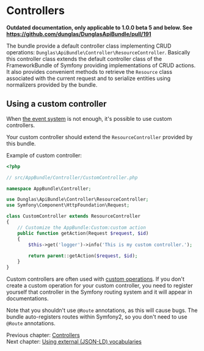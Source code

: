 # Controllers

**Outdated documentation, only applicable to 1.0.0 beta 5 and below. See https://github.com/dunglas/DunglasApiBundle/pull/191**

The bundle provide a default controller class implementing CRUD operations: `Dunglas\ApiBundle\Controller\ResourceController`.
Basically this controller class extends the default controller class of the FrameworkBundle of Symfony providing implementations
of CRUD actions. It also provides convenient methods to retrieve the `Resource` class associated with the current request
and to serialize entities using normalizers provided by the bundle.

## Using a custom controller

When [the event system](the-event-system.md) is not enough, it's possible to use custom controllers.

Your custom controller should extend the `ResourceController` provided by this bundle.

Example of custom controller:

```php
<?php

// src/AppBundle/Controller/CustomController.php

namespace AppBundle\Controller;

use Dunglas\ApiBundle\Controller\ResourceController;
use Symfony\Component\HttpFoundation\Request;

class CustomController extends ResourceController
{
    // Customize the AppBundle:Custom:custom action
    public function getAction(Request $request, $id)
    {
        $this->get('logger')->info('This is my custom controller.');
        
        return parent::getAction($request, $id);
    }
}
```

Custom controllers are often used with [custom operations](operations.md). If you don't create a custom operation
for your custom controller, you need to register yourself that controller in the Symfony routing system and it will
appear in documentations.

Note that you shouldn't use `@Route` annotations, as this will cause bugs. The bundle auto-registers routes within Symfony2, so you don't need to use `@Route` annotations.

Previous chapter: [Controllers](controllers.md)<br>
Next chapter: [Using external (JSON-LD) vocabularies](external-vocabularies.md)
